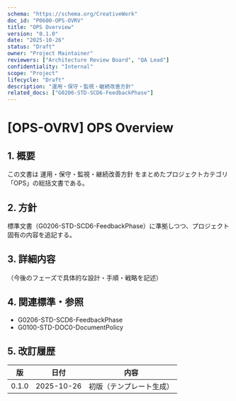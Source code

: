 ```yaml
---
schema: "https://schema.org/CreativeWork"
doc_id: "P0600-OPS-OVRV"
title: "OPS Overview"
version: "0.1.0"
date: "2025-10-26"
status: "Draft"
owner: "Project Maintainer"
reviewers: ["Architecture Review Board", "QA Lead"]
confidentiality: "Internal"
scope: "Project"
lifecycle: "Draft"
description: "運用・保守・監視・継続改善方針"
related_docs: ["G0206-STD-SCD6-FeedbackPhase"]
---
```


# [OPS-OVRV] OPS Overview

## 1. 概要
この文書は 運用・保守・監視・継続改善方針 をまとめたプロジェクトカテゴリ「OPS」の総括文書である。

## 2. 方針
標準文書（G0206-STD-SCD6-FeedbackPhase）に準拠しつつ、プロジェクト固有の内容を追記する。

## 3. 詳細内容
（今後のフェーズで具体的な設計・手順・戦略を記述）

## 4. 関連標準・参照
- G0206-STD-SCD6-FeedbackPhase
- G0100-STD-DOC0-DocumentPolicy

## 5. 改訂履歴
| 版 | 日付 | 内容 |
|----|------|------|
| 0.1.0 | 2025-10-26 | 初版（テンプレート生成） |
